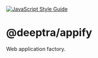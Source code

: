 [![JavaScript Style Guide](https://cdn.rawgit.com/standard/standard/master/badge.svg)](https://github.com/standard/standard)

# @deeptra/appify

Web application factory.
